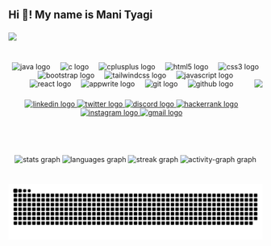 <h2 align="left">Hi 👋! My name is Mani Tyagi</h2>

###
<div align="left" width="5rem">
  <img src="https://profile-counter.glitch.me/Mani-Tyagi-1/count.svg?"  />
</div>

###

<br clear="both">

<div align="center" width="50px">
  <img src="https://cdn.jsdelivr.net/gh/devicons/devicon/icons/java/java-original.svg" height="40" alt="java logo"  />
  <img width="12" />
  <img src="https://cdn.jsdelivr.net/gh/devicons/devicon/icons/c/c-original.svg" height="40" alt="c logo"  />
  <img width="12" />
  <img src="https://cdn.jsdelivr.net/gh/devicons/devicon/icons/cplusplus/cplusplus-original.svg" height="40" alt="cplusplus logo"  />
  <img width="12" />
  <img src="https://cdn.jsdelivr.net/gh/devicons/devicon/icons/html5/html5-original.svg" height="40" alt="html5 logo"  />
  <img width="12" />
  <img src="https://cdn.jsdelivr.net/gh/devicons/devicon/icons/css3/css3-original.svg" height="40" alt="css3 logo"  />
  <img width="12" />
  <img src="https://cdn.jsdelivr.net/gh/devicons/devicon/icons/bootstrap/bootstrap-original.svg" height="40" alt="bootstrap logo"  />
  <img width="12" />
  <img src="https://cdn.jsdelivr.net/gh/devicons/devicon/icons/tailwindcss/tailwindcss-original-wordmark.svg" height="40" alt="tailwindcss logo"  />
  <img width="12" />
  <img src="https://cdn.jsdelivr.net/gh/devicons/devicon/icons/javascript/javascript-original.svg" height="40" alt="javascript logo"  />
  <img width="12" />
  <img src="https://cdn.jsdelivr.net/gh/devicons/devicon/icons/react/react-original.svg" height="40" alt="react logo"  />
  <img width="12" />
  <img src="https://cdn.jsdelivr.net/gh/devicons/devicon/icons/appwrite/appwrite-original.svg" height="40" alt="appwrite logo"  />
  <img width="12" />
  <img src="https://cdn.jsdelivr.net/gh/devicons/devicon/icons/git/git-original.svg" height="40" alt="git logo"  />
  <img width="12" />
  <img src="https://cdn.jsdelivr.net/gh/devicons/devicon/icons/github/github-original.svg" height="40" alt="github logo"  />

<img align="right" height="150" src="https://user-images.githubusercontent.com/74038190/213866269-5d00981c-7c98-46d7-8a8e-16f462f15227.gif"/>
  
</div>

###

###

<div align="center">
  <a href="https://www.linkedin.com/in/mani-tyagi-958415232z/">
    <img src="https://raw.githubusercontent.com/maurodesouza/profile-readme-generator/master/src/assets/icons/social/linkedin/default.svg" width="52" height="40" alt="linkedin logo"  />
  </a>

  <a href="https://twitter.com/ManiTyagi01">
  <img src="https://raw.githubusercontent.com/maurodesouza/profile-readme-generator/master/src/assets/icons/social/twitter/default.svg" width="52" height="40" alt="twitter logo"  />
  </a>

  <a href="https://discord.com/channels/@me">
  <img src="https://raw.githubusercontent.com/maurodesouza/profile-readme-generator/master/src/assets/icons/social/discord/default.svg" width="52" height="40" alt="discord logo"  />
  </a>

  <a href="https://www.hackerrank.com/profile/manityagi1919">
  <img src="https://raw.githubusercontent.com/maurodesouza/profile-readme-generator/master/src/assets/icons/social/hackerrank/default.svg" width="52" height="40" alt="hackerrank logo"  />
  </a>

   <a href="https://www.instagram.com/manityagi_7/">
  <img src="https://raw.githubusercontent.com/maurodesouza/profile-readme-generator/master/src/assets/icons/social/instagram/default.svg" width="52" height="40" alt="instagram logo"  />
  </a>

   <a href="manityagi1919@gmail.com">
  <img src="https://raw.githubusercontent.com/maurodesouza/profile-readme-generator/master/src/assets/icons/social/gmail/default.svg" width="52" height="40" alt="gmail logo"  />
  </a>
</div>

###

###


<br clear="both">

<div align="center">
  <img src="https://github-readme-stats.vercel.app/api?username=Mani-Tyagi-1&hide_title=false&hide_rank=false&show_icons=false&include_all_commits=true&count_private=true&disable_animations=false&theme=dracula&locale=en&hide_border=false&order=1" height="135" alt="stats graph"  />
  <img src="https://github-readme-stats.vercel.app/api/top-langs?username=Mani-Tyagi-1&locale=en&hide_title=false&layout=compact&card_width=320&langs_count=6&theme=dracula&hide_border=false&order=2" height="135" alt="languages graph"  />
  <img src="https://streak-stats.demolab.com?user=Mani-Tyagi-1&locale=en&mode=daily&theme=dracula&hide_border=true&border_radius=5&order=3" height="137" alt="streak graph"  />
  <img src="https://github-readme-activity-graph.vercel.app/graph?username=Mani-Tyagi-1&radius=16&theme=react&area=true&order=5&hide_border=true&hide_title=true" height="250" alt="activity-graph graph"  />
</div>

###
###


<br clear="both">

<img src="https://raw.githubusercontent.com/Mani-Tyagi-1/Mani-Tyagi-1/output/snake.svg" alt="Snake animation" />

###

###
